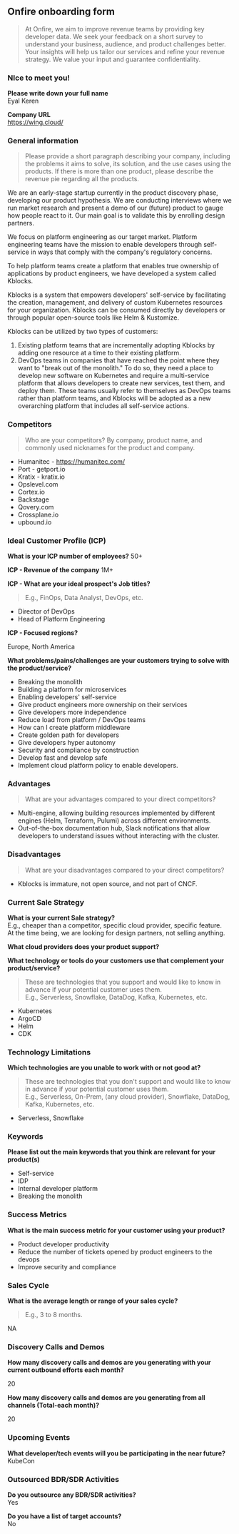 ## Onfire onboarding form

>  At Onfire, we aim to improve revenue teams by providing key developer data.
> We seek your feedback on a short survey to understand your business, audience,
> and product challenges better. Your insights will help us tailor our services
> and refine your revenue strategy. We value your input and guarantee confidentiality. 

### NIce to meet you!

**Please write down your full name**  
Eyal Keren

**Company URL**  
https://wing.cloud/

### General information
> Please provide a short paragraph describing your company, including the problems it aims to solve, its solution, and the use cases using the products.
> If there is more than one product, please describe the revenue pie regarding all the products.

We are an early-stage startup currently in the product discovery phase, developing our product hypothesis. We are conducting interviews where we run market research and present a demo of our (future) product to gauge how people react to it. Our main goal is to validate this by enrolling design partners.

We focus on platform engineering as our target market. Platform engineering teams have the mission to enable developers through self-service in ways that comply with the company's regulatory concerns.

To help platform teams create a platform that enables true ownership of applications by product engineers, we have developed a system called Kblocks.

Kblocks is a system that empowers developers' self-service by facilitating the creation, management, and delivery of custom Kubernetes resources for your organization. Kblocks can be consumed directly by developers or through popular open-source tools like Helm & Kustomize.

Kblocks can be utilized by two types of customers:
1. Existing platform teams that are incrementally adopting Kblocks by adding one resource at a time to their existing platform.
2. DevOps teams in companies that have reached the point where they want to "break out of the monolith." To do so, they need a place to develop new software on Kubernetes and require a multi-service platform that allows developers to create new services, test them, and deploy them. These teams usually refer to themselves as DevOps teams rather than platform teams, and Kblocks will be adopted as a new overarching platform that includes all self-service actions.

### Competitors
> Who are your competitors? By company, product name, and commonly used nicknames for the product and company.
- Humanitec - https://humanitec.com/
- Port - getport.io
- Kratix - kratix.io
- Opslevel.com
- Cortex.io
- Backstage
- Qovery.com 
- Crossplane.io
- upbound.io

### Ideal Customer Profile (ICP)
**What is your ICP number of employees?**
50+ 

**ICP - Revenue of the company**
1M+ 

**ICP - What are your ideal prospect's Job titles?**  
> E.g., FinOps, Data Analyst, DevOps, etc.
- Director of DevOps
- Head of Platform Engineering

**ICP - Focused regions?**

Europe, North America 

**What problems/pains/challenges are your customers trying to solve with the product/service?**
- Breaking the monolith
- Building a platform for microservices
- Enabling developers' self-service
- Give product engineers more ownership on their services
- Give developers more independence
- Reduce load from platform / DevOps teams
- How can I create platform middleware
- Create golden path for developers
- Give developers hyper autonomy
- Security and compliance by construction
- Develop fast and develop safe
- Implement cloud platform policy to enable developers.

### Advantages
> What are your advantages compared to your direct competitors?

- Multi-engine, allowing building resources implemented by different engines (Helm, Terraform, Pulumi) across different environments.
- Out-of-the-box documentation hub, Slack notifications that allow developers to understand issues without interacting with the cluster.

### Disadvantages
> What are your disadvantages compared to your direct competitors?

- Kblocks is immature, not open source, and not part of CNCF.

### Current Sale Strategy
**What is your current Sale strategy?**  
E.g., cheaper than a competitor, specific cloud provider, specific feature.  
At the time being, we are looking for design partners, not selling anything.

**What cloud providers does your product support?**

**What technology or tools do your customers use that complement your product/service?**  
> These are technologies that you support and would like to know in advance if your potential customer uses them.  
> E.g., Serverless, Snowflake, DataDog, Kafka, Kubernetes, etc.

- Kubernetes
- ArgoCD
- Helm
- CDK

### Technology Limitations
**Which technologies are you unable to work with or not good at?**  
> These are technologies that you don't support and would like to know in advance if your potential customer uses them.  
> E.g., Serverless, On-Prem, (any cloud provider), Snowflake, DataDog, Kafka, Kubernetes, etc.

- Serverless, Snowflake

### Keywords
**Please list out the main keywords that you think are relevant for your product(s)**
- Self-service
- IDP
- Internal developer platform
- Breaking the monolith

### Success Metrics
**What is the main success metric for your customer using your product?**
- Product developer productivity
- Reduce the number of tickets opened by product engineers to the devops
- Improve security and compliance 


### Sales Cycle
**What is the average length or range of your sales cycle?**  
> E.g., 3 to 8 months.

NA

### Discovery Calls and Demos
**How many discovery calls and demos are you generating with your current outbound efforts each month?**  

20

**How many discovery calls and demos are you generating from all channels (Total-each month)?**  

20

### Upcoming Events
**What developer/tech events will you be participating in the near future?**  
KubeCon

### Outsourced BDR/SDR Activities
**Do you outsource any BDR/SDR activities?**  
Yes

**Do you have a list of target accounts?**  
No

